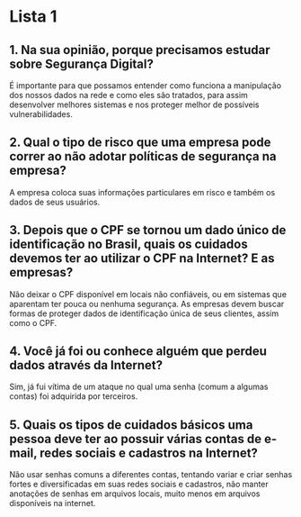 # Lista 1

## 1. Na sua opinião, porque precisamos estudar sobre Segurança Digital? 

É importante para que possamos entender como funciona a manipulação dos nossos dados na rede e como eles são tratados, para assim desenvolver melhores sistemas e nos proteger melhor de possíveis vulnerabilidades.

## 2. Qual o tipo de risco que uma empresa pode correr ao não adotar políticas de segurança na empresa?

A empresa coloca suas informações particulares em risco e também os dados de seus usuários.

## 3. Depois que o CPF se tornou um dado único de identificação no Brasil, quais os cuidados devemos ter ao utilizar o CPF na Internet? E as empresas?

Não deixar o CPF disponível em locais não confiáveis, ou em sistemas que aparentam ter pouca ou nenhuma segurança. As empresas devem buscar formas de proteger dados de identificação única de seus clientes, assim como o CPF.

## 4. Você já foi ou conhece alguém que perdeu dados através da Internet?

Sim, já fui vítima de um ataque no qual uma senha (comum a algumas contas) foi adquirida por terceiros. 

## 5. Quais os tipos de cuidados básicos uma pessoa deve ter ao possuir várias contas de e-mail, redes sociais e cadastros na Internet?

Não usar senhas comuns a diferentes contas, tentando variar e criar senhas fortes e diversificadas em suas redes sociais e cadastros, não manter anotações de senhas em arquivos locais, muito menos em arquivos disponíveis na internet.

